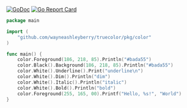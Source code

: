 [![GoDoc](https://godoc.org/github.com/wayneashleyberry/truecolor/pkg/color?status.svg)](https://godoc.org/github.com/wayneashleyberry/truecolor/pkg/color)
[![Go Report Card](https://goreportcard.com/badge/github.com/wayneashleyberry/truecolor)](https://goreportcard.com/report/github.com/wayneashleyberry/truecolor)

```go
package main

import (
	"github.com/wayneashleyberry/truecolor/pkg/color"
)

func main() {
	color.Foreground(186, 218, 85).Println("#bada55")
	color.Black().Background(186, 218, 85).Println("#bada55")
	color.White().Underline().Print("underline\n")
	color.White().Dim().Println("dim")
	color.White().Italic().Println("italic")
	color.White().Bold().Println("bold")
	color.Foreground(255, 165, 00).Printf("Hello, %s!", "World")
}
```